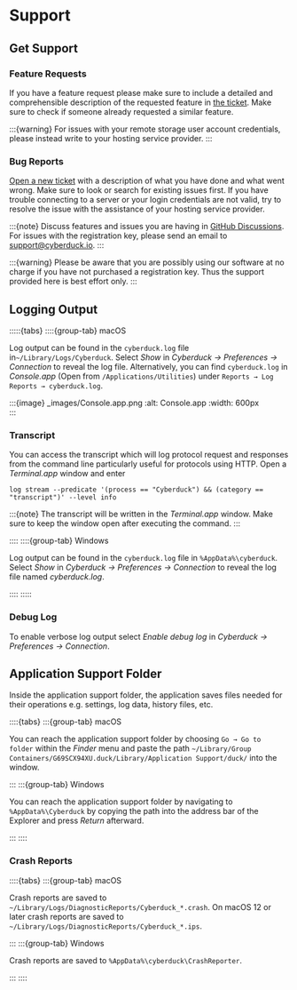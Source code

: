 Support
====

## Get Support

### Feature Requests

If you have a feature request please make sure to include a detailed and comprehensible description of the requested feature in [the ticket](https://github.com/iterate-ch/cyberduck/issues/new/choose). Make sure to check if someone already requested a similar feature.

:::{warning}
For issues with your remote storage user account credentials, please instead write to your hosting service provider. 
:::

### Bug Reports

[Open a new ticket](https://github.com/iterate-ch/cyberduck/issues/new/choose) with a description of what you have done and what went wrong. Make sure to look or search for existing issues first. If you have trouble connecting to a server or your login credentials are not valid, try to resolve the issue with the assistance of your hosting service provider.

:::{note}
Discuss features and issues you are having in [GitHub Discussions](https://github.com/iterate-ch/cyberduck/discussions). For issues with the registration key, please send an email to [support@cyberduck.io](mailto:support@cyberduck.io).
:::

:::{warning}
Please be aware that you are possibly using our software at no charge if you have not purchased a registration key. Thus the support provided here is best effort only.
:::

## Logging Output

:::::{tabs}
::::{group-tab} macOS

Log output can be found in the `cyberduck.log` file in`~/Library/Logs/Cyberduck`. Select _Show_ in _Cyberduck → Preferences → Connection_ to reveal the log file. Alternatively, you can find `cyberduck.log` in *Console.app* (Open from `/Applications/Utilities`) under `Reports → Log Reports → cyberduck.log`.

:::{image} _images/Console.app.png
:alt: Console.app
:width: 600px  
:::

### Transcript

You can access the transcript which will log protocol request and responses from the command line particularly useful for protocols using HTTP. Open a *Terminal.app* window and enter 

`log stream --predicate '(process == "Cyberduck") && (category == "transcript")' --level info`

:::{note}
The transcript will be written in the *Terminal.app* window. Make sure to keep the window open after executing the command.
:::

::::
::::{group-tab} Windows

Log output can be found in the `cyberduck.log` file in `%AppData%\cyberduck`. Select _Show_ in _Cyberduck → Preferences → Connection_ to reveal the log file named *cyberduck.log*.

::::
:::::

### Debug Log

To enable verbose log output select _Enable debug log_ in _Cyberduck → Preferences → Connection_.

## Application Support Folder

Inside the application support folder, the application saves files needed for their operations e.g. settings, log data, history files, etc.

::::{tabs}
:::{group-tab} macOS

You can reach the application support folder by choosing `Go → Go to folder` within the *Finder* menu and paste the path `~/Library/Group Containers/G69SCX94XU.duck/Library/Application Support/duck/` into the window.

:::
:::{group-tab} Windows

You can reach the application support folder by navigating to `%AppData%\Cyberduck` by copying the path into the address bar of the Explorer and press *Return* afterward.

:::
::::

### Crash Reports

::::{tabs}
:::{group-tab} macOS

Crash reports are saved to `~/Library/Logs/DiagnosticReports/Cyberduck_*.crash`. On macOS 12 or later crash reports are saved to `~/Library/Logs/DiagnosticReports/Cyberduck_*.ips`.

:::
:::{group-tab} Windows

Crash reports are saved to `%AppData%\cyberduck\CrashReporter`.

:::
::::
